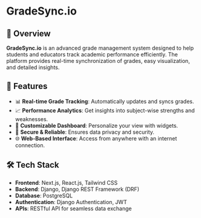 # GradeSync.io

## 📌 Overview
**GradeSync.io** is an advanced grade management system designed to help students and educators track academic performance efficiently. The platform provides real-time synchronization of grades, easy visualization, and detailed insights.

## 🚀 Features
- 📊 **Real-time Grade Tracking**: Automatically updates and syncs grades.
- 📈 **Performance Analytics**: Get insights into subject-wise strengths and weaknesses.
- 🎯 **Customizable Dashboard**: Personalize your view with widgets.
- 🔐 **Secure & Reliable**: Ensures data privacy and security.
- 🌐 **Web-Based Interface**: Access from anywhere with an internet connection.

## 🛠️ Tech Stack
- **Frontend**: Next.js, React.js, Tailwind CSS
- **Backend**: Django, Django REST Framework (DRF)
- **Database**: PostgreSQL
- **Authentication**: Django Authentication, JWT
- **APIs**: RESTful API for seamless data exchange

